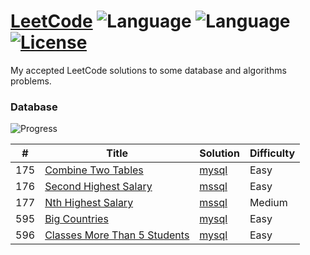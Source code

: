 # [LeetCode](https://leetcode.com/) ![Language](https://img.shields.io/badge/language-SQL-blue.svg)  ![Language](https://img.shields.io/badge/language-Python3-blue.svg) [![License](https://img.shields.io/badge/license-MIT-blue.svg)](LICENSE) 

My accepted LeetCode solutions to some database and algorithms problems.

### Database 

![Progress](https://img.shields.io/badge/progress-5%20%2F%20+oo-32CD32.svg)

| # | Title | Solution | Difficulty |
|---| ----- | -------- | ---------- |
|175|[Combine Two Tables](https://leetcode.com/problems/combine-two-tables)| [mysql](./database/p0175.sql)|Easy|
|176|[Second Highest Salary](https://leetcode.com/problems/second-highest-salary)| [mssql](./database/p0176.sql)|Easy|
|177|[Nth Highest Salary](https://leetcode.com/problems/nth-highest-salary)| [mssql](./shell/p0177.sql)|Medium|
|595|[Big Countries](https://leetcode.com/problems/big-countries)| [mysql](./database/p0595.sql)|Easy|
|596|[Classes More Than 5 Students](https://leetcode.com/problems/classes-more-than-5-students)| [mysql](./database/p0596.sql)|Easy|

